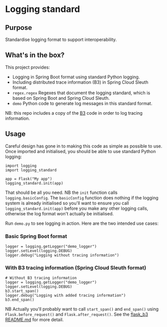 # Logging standard

## Purpose

Standardise logging format to support interoperability. 

## What's in the box?

This project provides:

 * Logging in Spring Boot format using standard Python logging.
 * Including distributed trace information (B3) in Spring Cloud Sleuth format.
 * `regex.regex` Regexes that document the logging standard, which is based on Spring Boot and Spring Cloud Sleuth.
 * `demo` Python code to generate log messages in this standard format.

NB: this repo includes a copy of the [B3](https://gitlab.ros.gov.uk/CarbonD/flask_b3) 
code in order to log tracing information.

## Usage

Careful design has gone in to making this code as simple as possible to use.
Once imported and initialised, you should be able to use standard Python logging:

    import logging
    import logging_standard
    
    app = Flask("My app")
    logging_standard.init(app)

That should be all you need.
NB the `init` function calls `logging.basicConfig`. 
The `basicConfig` function does nothing if the logging system is already initialised
so you'll want to ensure you call `logging_standard.init(app)` 
before you make any other logging calls, otherwise the log format won't actually be initialised.

Run `demo.py` to see logging in action. Here are the two intended use cases:

### Basic Spring Boot format

    logger = logging.getLogger("demo_logger")
    logger.setLevel(logging.DEBUG)
    logger.debug("Logging without tracing information")

### With B3 tracing information (Spring Cloud Sleuth format)

    # Without B3 tracing information
    logger = logging.getLogger("demo_logger")
    logger.setLevel(logging.DEBUG)
    b3.start_span()
    logger.debug("Logging with added tracing information")
    b3.end_span()

NB Actually you'll probably want to call `start_span()` and `end_span()`
using `Flask.before_request()` and `Flask.after_request()`.
See the [flask_b3 README.md](https://gitlab.ros.gov.uk/CarbonD/flask_b3/blob/master/README.md)
for more detail.
